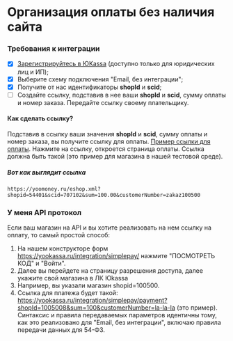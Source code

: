 Организация оплаты без наличия сайта
=====================================

### Требования к интеграции
- [x] [Зарегистрируйтесь в ЮKassa](https://yookassa.ru/joinups/) (доступно только для юридических лиц и ИП);
- [x] Выберите схему подключения "Email, без интеграции";
- [x] Получите от нас идентификаторы **shopId** и **scid**;
- [ ] Создайте ссылку, подставив в нее ваши **shopId** и **scid**, сумму оплаты и номер заказа. Передайте ссылку своему плательщику.

#### Как сделать ссылку?

Подставив в ссылку ваши значения **shopId** и **scid**, сумму оплаты и номер заказа, вы получите ссылку для оплаты. [Пример ссылки для оплаты](https://yoomoney.ru/eshop.xml?shopid=54401&scid=707102&sum=100.00&customerNumber=zakaz100500). Нажмите на ссылку, откроется страница оплаты. Ссылка должна быть такой (это пример для магазина в нашей тестовой среде).

##### Вот как выглядит ссылка

```
https://yoomoney.ru/eshop.xml?shopid=54401&scid=707102&sum=100.00&customerNumber=zakaz100500
```

### У меня API протокол

Если ваш магазин на API и вы хотите реализовать на нем ссылку на оплату, то самый простой способ:

1. На нашем конструкторе форм https://yookassa.ru/integration/simplepay/ нажмите "ПОСМОТРЕТЬ КОД" и "Войти".
2. Далее вы перейдете на страницу разрешения доступа, далее укажите свой магазина в ЛК Юkassa
3. Например, вы указали магазин shopid=100500.
4. Ссылка для платежа будет такой: https://yookassa.ru/integration/simplepay/payment?shopId=1005008&sum=100&customerNumber=la-la-la (это пример). Синтаксис и правила передаваемых параметров идентичны тому, как это реализовано для "Email, без интеграции", включаю правила передачи данных для 54-ФЗ.
